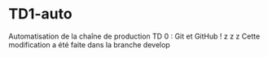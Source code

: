 # TD1-auto
Automatisation de la chaîne de production TD 0 : Git et GitHub ! z z z
Cette modification a été faite dans la branche develop
